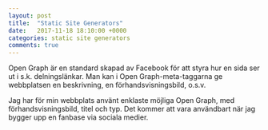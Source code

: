 ```yaml
---
layout: post
title:  "Static Site Generators"
date:   2017-11-18 18:10:00 +0000
categories: static site generators
comments: true
---
```


Open Graph är en standard skapad av Facebook för att styra hur en sida
ser ut i s.k. delningslänkar. Man kan i Open Graph-meta-taggarna ge webbplatsen
en beskrivning, en förhandsvisningsbild, o.s.v.

Jag har för min webbplats använt enklaste möjliga Open Graph, med förhandsvisningsbild,
titel och typ. Det kommer att vara användbart när jag bygger upp en fanbase
via sociala medier.